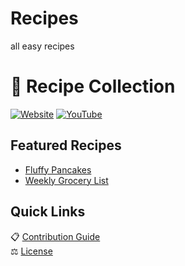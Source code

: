 # Recipes
all easy recipes
# 🍳 Recipe Collection

[![Website](https://img.shields.io/badge/Visit-My_Cooking_Blog-blue?style=flat)](https://all-easyrecipes.com/)
[![YouTube](https://img.shields.io/badge/-YouTube-FF0000?style=flat&logo=youtube)](https://www.youtube.com/@easyrecipe120)

## Featured Recipes
- [Fluffy Pancakes](./Recipes/Breakfast/Pancakes.md)
- [Weekly Grocery List](./Grocery-List-Template.md)

## Quick Links
📋 [Contribution Guide](./CONTRIBUTING.md)  
⚖️ [License](./LICENSE.md)
